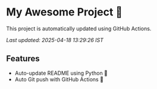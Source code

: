 # My Awesome Project 🚀

This project is automatically updated using GitHub Actions.

_Last updated: 2025-04-18 13:29:26 IST_

## Features
- Auto-update README using Python 🐍
- Auto Git push with GitHub Actions 🤖
